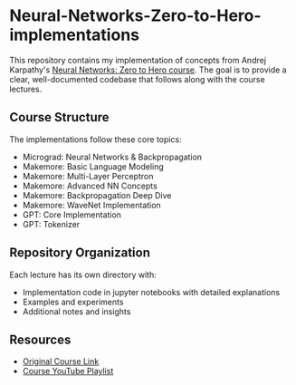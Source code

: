 # Neural-Networks-Zero-to-Hero-implementations

This repository contains my implementation of concepts from Andrej Karpathy's [Neural Networks: Zero to Hero course](https://karpathy.ai/zero-to-hero.html). The goal is to provide a clear, well-documented codebase that follows along with the course lectures.

## Course Structure

The implementations follow these core topics:

- Micrograd: Neural Networks & Backpropagation
- Makemore: Basic Language Modeling
- Makemore: Multi-Layer Perceptron
- Makemore: Advanced NN Concepts
- Makemore: Backpropagation Deep Dive
- Makemore: WaveNet Implementation
- GPT: Core Implementation
- GPT: Tokenizer

## Repository Organization

Each lecture has its own directory with:

- Implementation code in jupyter notebooks with detailed explanations
- Examples and experiments
- Additional notes and insights

## Resources

- [Original Course Link](https://karpathy.ai/zero-to-hero.html)
- [Course YouTube Playlist](https://youtube.com/playlist?list=PLAqhIrjkxbuWI23v9cThsA9GvCAUhRvKZ&si=hjb9HG8V-IyGnrlN)
